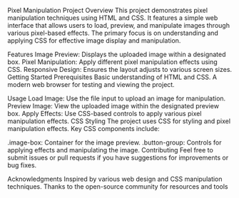 Pixel Manipulation Project
Overview
This project demonstrates pixel manipulation techniques using HTML and CSS. It features a simple web interface that allows users to load, preview, and manipulate images through various pixel-based effects. The primary focus is on understanding and applying CSS for effective image display and manipulation.

Features
Image Preview: Displays the uploaded image within a designated box.
Pixel Manipulation: Apply different pixel manipulation effects using CSS.
Responsive Design: Ensures the layout adjusts to various screen sizes.
Getting Started
Prerequisites
Basic understanding of HTML and CSS.
A modern web browser for testing and viewing the project.


Usage
Load Image: Use the file input to upload an image for manipulation.
Preview Image: View the uploaded image within the designated preview box.
Apply Effects: Use CSS-based controls to apply various pixel manipulation effects.
CSS Styling
The project uses CSS for styling and pixel manipulation effects. Key CSS components include:

.image-box: Container for the image preview.
.button-group: Controls for applying effects and manipulating the image.
Contributing
Feel free to submit issues or pull requests if you have suggestions for improvements or bug fixes.


Acknowledgments
Inspired by various web design and CSS manipulation techniques.
Thanks to the open-source community for resources and tools

